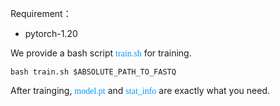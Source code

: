 Requirement：

* pytorch-1.20 

We provide a bash script  <font color=#0099ff  face="黑体">train.sh</font> for training.

`
bash train.sh $ABSOLUTE_PATH_TO_FASTQ
`

After trainging, <font color=#0099ff  face="黑体">model.pt</font> and <font color=#0099ff  face="黑体">stat_info</font> are exactly what you need.

